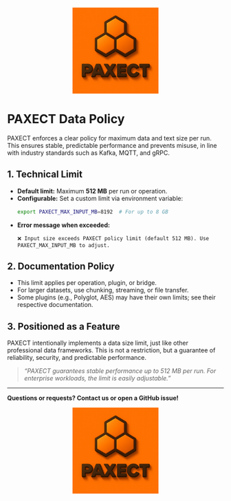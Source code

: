 <p align="center">
  <img src="docs/ChatGPT%20Image%202%20okt%202025,%2022_22_22.png" alt="PAXECT logo" width="200"/>
</p>

# PAXECT Data Policy

PAXECT enforces a clear policy for maximum data and text size per run. This ensures stable, predictable performance and prevents misuse, in line with industry standards such as Kafka, MQTT, and gRPC.

## 1. Technical Limit

- **Default limit:** Maximum **512 MB** per run or operation.
- **Configurable:** Set a custom limit via environment variable:
  ```bash
  export PAXECT_MAX_INPUT_MB=8192  # For up to 8 GB
  ```
- **Error message when exceeded:**  
  ```
  ❌ Input size exceeds PAXECT policy limit (default 512 MB). Use PAXECT_MAX_INPUT_MB to adjust.
  ```

## 2. Documentation Policy

- This limit applies per operation, plugin, or bridge.
- For larger datasets, use chunking, streaming, or file transfer.
- Some plugins (e.g., Polyglot, AES) may have their own limits; see their respective documentation.

## 3. Positioned as a Feature

PAXECT intentionally implements a data size limit, just like other professional data frameworks. This is not a restriction, but a guarantee of reliability, security, and predictable performance.

> _“PAXECT guarantees stable performance up to 512 MB per run. For enterprise workloads, the limit is easily adjustable.”_

---

**Questions or requests? Contact us or open a GitHub issue!**

<p align="center">
  <img src="docs/ChatGPT%20Image%202%20okt%202025,%2022_22_22.png" alt="PAXECT logo" width="200"/>
</p>
